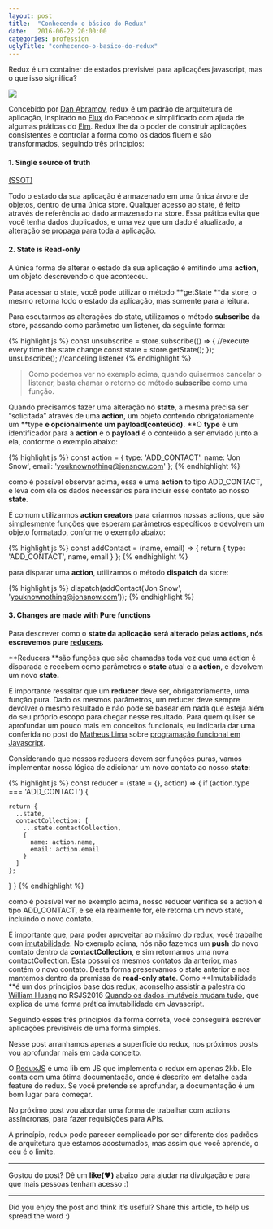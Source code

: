 ```yaml
---
layout: post
title:  "Conhecendo o básico do Redux"
date:   2016-06-22 20:00:00
categories: profession
uglyTitle: "conhecendo-o-basico-do-redux"
---
```

Redux é um container de estados previsível para aplicações javascript, mas o que
isso significa?

![](https://d262ilb51hltx0.cloudfront.net/max/600/1*deNSjC7XD-DA3w4wNK7XEQ.jpeg)

Concebido por [Dan Abramov](https://medium.com/u/a3a8af6addc1), redux é um
padrão de arquitetura de aplicação, inspirado no
[Flux](http://facebook.github.io/flux/) do Facebook e simplificado com ajuda de
algumas práticas do [Elm](https://github.com/evancz/elm-architecture-tutorial/).
Redux lhe da o poder de construir aplicações consistentes e controlar a forma
como os dados fluem e são transformados, seguindo três princípios:

#### 1. Single source of truth
[(SSOT)](https://en.wikipedia.org/wiki/Single_source_of_truth)

Todo o estado da sua aplicação é armazenado em uma única árvore de objetos,
dentro de uma única store. Qualquer acesso ao state, é feito através de
referência ao dado armazenado na store. Essa prática evita que você tenha dados
duplicados, e uma vez que um dado é atualizado, a alteração se propaga para toda
a aplicação.

#### 2. State is Read-only

A única forma de alterar o estado da sua aplicação é emitindo uma **action**, um
objeto descrevendo o que aconteceu.

Para acessar o state, você pode utilizar o método **getState **da store, o mesmo
retorna todo o estado da aplicação, mas somente para a leitura.

Para escutarmos as alterações do state, utilizamos o método **subscribe** da
store, passando como parâmetro um listener, da seguinte forma:

{% highlight js %}
const unsubscribe = store.subscribe(() => {
  //execute every time the state change
  const state = store.getState();
});
unsubscribe(); //canceling listener
{% endhighlight %}

> Como podemos ver no exemplo acima, quando quisermos cancelar o listener, basta
> chamar o retorno do método **subscribe** como uma função.

Quando precisamos fazer uma alteração no **state**, a mesma precisa ser
“solicitada” através de uma **action**, um objeto contendo obrigatoriamente um
**type **e opcionalmente um **payload**(conteúdo).** **O **type** é um
identificador para a **action** e o **payload** é o conteúdo a ser enviado junto
a ela, conforme o exemplo abaixo:

{% highlight js %}
const action = {
  type: 'ADD_CONTACT',
  name: 'Jon Snow',
  email: 'youknownothing@jonsnow.com'
};
{% endhighlight %}

como é possível observar acima, essa é uma **action** to tipo ADD_CONTACT, e
leva com ela os dados necessários para incluir esse contato ao nosso **state**.

É comum utilizarmos **action creators** para criarmos nossas actions, que são
simplesmente funções que esperam parâmetros específicos e devolvem um objeto
formatado, conforme o exemplo abaixo:

{% highlight js %}
const addContact = (name, email) => {
  return {
    type: 'ADD_CONTACT',
    name,
    email
  }
};
{% endhighlight %}

para disparar uma **action**, utilizamos o método **dispatch** da store:

{% highlight js %}
dispatch(addContact('Jon Snow', 'youknownothing@jonsnow.com'));
{% endhighlight %}

#### 3. Changes are made with Pure functions

Para descrever como o **state **da aplicação será alterado pelas **actions**,
nós escrevemos pure
[reducers](http://redux.js.org/docs/Glossary.html#reducer)**.**

**Reducers **são funções que são chamadas toda vez que uma action é disparada e
recebem como parâmetros o **state** atual e a **action**, e devolvem um novo
**state.**

É importante ressaltar que um **reducer** deve ser, obrigatoriamente, uma função
pura. Dado os mesmos parâmetros, um reducer deve sempre devolver o mesmo
resultado e não pode se basear em nada que esteja além do seu próprio escopo
para chegar nesse resultado. Para quem quiser se aprofundar um pouco mais em
conceitos funcionais, eu indicaria dar uma conferida no post do [Matheus
Lima](https://medium.com/u/fb33cb80b669) sobre [programação funcional em
Javascript](https://medium.com/@matheusml/entendendo-programaÃ§Ã£o-funcional-em-javascript-de-uma-vez-c676489be08b#.9l123fghs).

Considerando que nossos reducers devem ser funções puras, vamos implementar
nossa lógica de adicionar um novo contato ao nosso **state**:

{% highlight js %}
const reducer = (state = {}, action) => {
  if (action.type === 'ADD_CONTACT') {

    return {
      ..state,
      contactCollection: [
        ...state.contactCollection,
        {
          name: action.name,
          email: action.email
        }
      ]
    };
  }
}
{% endhighlight %}

como é possível ver no exemplo acima, nosso reducer verifica se a action é tipo
ADD_CONTACT, e se ela realmente for, ele retorna um novo state, incluindo o novo
contato.

É importante que, para poder aproveitar ao máximo do redux, você trabalhe com
[imutabilidade](https://en.wikipedia.org/wiki/Immutable_object). No exemplo
acima, nós não fazemos um **push** do novo contato dentro da
**contactCollection**, e sim retornamos uma nova contactCollection. Esta possui
os mesmos contatos da anterior, mas contém o novo contato. Desta forma
preservamos o state anterior e nos mantemos dentro da premissa de **read-only
state**. Como **Imutabilidade **é um dos princípios base dos redux, aconselho
assistir a palestra do [William Huang](https://medium.com/u/226857fe8d86) no
RSJS2016 [Quando os dados imutáveis mudam
tudo](https://www.youtube.com/watch?v=8-R9C3yerPo&list=PLg2lQYZDBwORWkiAe6L9Ah-L2JxJ6froI&index=8),
que explica de uma forma prática imutabilidade em Javascript.

Seguindo esses três princípios da forma correta, você conseguirá escrever
aplicações previsíveis de uma forma simples.

Nesse post arranhamos apenas a superfície do redux, nos próximos posts vou
aprofundar mais em cada conceito.

O [ReduxJS](http://redux.js.org/) é uma lib em JS que implementa o redux em
apenas 2kb. Ele conta com uma ótima documentação, onde é descrito em detalhe
cada feature do redux. Se você pretende se aprofundar, a documentação é um bom
lugar para começar.

No próximo post vou abordar uma forma de trabalhar com actions assíncronas, para
fazer requisições para APIs.

A princípio, redux pode parecer complicado por ser diferente dos padrões de
arquitetura que estamos acostumados, mas assim que você aprende, o céu é o
limite.

*****

Gostou do post? Dê um **like(**❤**)** abaixo para ajudar na divulgação e para
que mais pessoas tenham acesso :)


*****

Did you enjoy the post and think it’s useful? Share this article, to help
us spread the word :)
